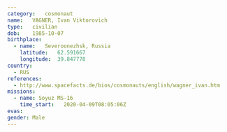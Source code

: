 ```yaml
---
category:	cosmonaut
name:	VAGNER, Ivan Viktorovich
type:	civilian
dob:	1985-10-07
birthplace:
  - name:	Severoonezhsk, Russia
    latitude:	62.591667
    longitude:	39.847778
country:
  - RUS
references:
  - http://www.spacefacts.de/bios/cosmonauts/english/wagner_ivan.htm
missions:
  - name: Soyuz MS-16
    time_start:   2020-04-09T08:05:06Z   
evas:
gender:	Male
---
```


